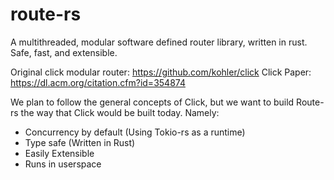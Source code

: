 # route-rs
A multithreaded, modular software defined router library, written in rust.  Safe, fast, and extensible.

Original click modular router: https://github.com/kohler/click
Click Paper: https://dl.acm.org/citation.cfm?id=354874

We plan to follow the general concepts of Click, but we want to build Route-rs the way that Click would be built today.
Namely:
* Concurrency by default (Using Tokio-rs as a runtime)
* Type safe (Written in Rust)
* Easily Extensible
* Runs in userspace
